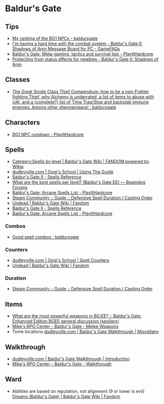 # Baldur's Gate

## Tips

- [My ranking of the BG1 NPCs - baldursgate](https://www.reddit.com/r/baldursgate/comments/6v8534/my_ranking_of_the_bg1_npcs/)
- [I'm having a hard time with the combat system - Baldur's Gate II: Shadows of Amn Message Board for PC - GameFAQs](https://gamefaqs.gamespot.com/boards/258273-baldurs-gate-ii-shadows-of-amn/64127187)
- [Baldur's Gate: Meta-gaming, tactics and survival tips - PlayItHardcore](https://pihwiki.bgforge.net/Baldur%27s_Gate:_Meta-gaming,_tactics_and_survival_tips)
- [Protecting from status effects for newbies - Baldur's Gate II: Shadows of Amn](https://gamefaqs.gamespot.com/boards/258273-baldurs-gate-ii-shadows-of-amn/54827060)

## Classes

- [The Great Single Class Thief Compendium: how to be a non-Fighter fighting Thief, why Alchemy is underrated, a list of items to abuse with UAI, and a (complete?) list of Time Trap/Stop and backstab immune enemies. Among other shennanigans! : baldursgate](https://www.reddit.com/r/baldursgate/comments/lhb98b/the_great_single_class_thief_compendium_how_to_be/)

## Characters

- [BG1 NPC rundown - PlayItHardcore](https://pihwiki.bgforge.net/BG1_NPC_rundown)

## Spells

- [Category:Spells by level | Baldur's Gate Wiki | FANDOM powered by Wikia](https://baldursgate.fandom.com/wiki/Category:Spells_by_level)
- [dudleyville.com | Oogi's School | Using The Guide](http://www.forgottenwars.com/oogi/index.htm)
- [Baldur's Gate II - Spells Reference](https://sorcerers.net/Games/BG2/SpellsReference/Main.htm)
- [What are the best spells per level? (Baldur's Gate EE) — Beamdog Forums](https://forums.beamdog.com/discussion/65073/what-are-the-best-spells-per-level-baldurs-gate-ee)
- [Baldur's Gate: Arcane Spells List - PlayItHardcore](https://pihwiki.bgforge.net/Baldur%27s_Gate:_Arcane_Spells_List)
- [Steam Community :: Guide :: Defensive Spell Duration / Casting Order](https://steamcommunity.com/sharedfiles/filedetails/?id=1521064507)
- [Undead | Baldur's Gate Wiki | Fandom](https://baldursgate.fandom.com/wiki/Undead#Immunities)
- [Baldur's Gate II - Spells Reference](https://sorcerers.net/Games/BG2/SpellsReference/Main.htm)
- [Baldur's Gate: Arcane Spells List - PlayItHardcore](https://pihwiki.bgforge.net/Baldur%27s_Gate:_Arcane_Spells_List)

### Combos

- [Good spell combos : baldursgate](https://www.reddit.com/r/baldursgate/comments/6oqf8j/good_spell_combos/)

### Counters

- [dudleyville.com | Oogi's School | Spell Counters](http://www.forgottenwars.com/oogi/counters.htm)
- [Undead | Baldur's Gate Wiki | Fandom](https://baldursgate.fandom.com/wiki/Undead#Immunities)

### Duration

- [Steam Community :: Guide :: Defensive Spell Duration / Casting Order](https://steamcommunity.com/sharedfiles/filedetails/?id=1521064507)

## Items

- [What are the most powerful weapons in BG:EE? :: Baldur's Gate: Enhanced Edition BGEE general discussion (spoilers)](https://steamcommunity.com/app/228280/discussions/0/558754900066890052/)
- [Mike's RPG Center - Baldur's Gate - Melee Weapons](http://mikesrpgcenter.com/bgate/melee.html)
- Tome locations [dudleyville.com | Baldur's Gate Walkthrough | Miscellany](http://www.forgottenwars.com/bg1/miscellany.htm)

## Walkthrough

- [dudleyville.com | Baldur's Gate Walkthrough | Introduction](http://www.forgottenwars.com/bg1/index.htm)
- [Mike's RPG Center - Baldur's Gate - Walkthrough](http://mikesrpgcenter.com/bgate/walkthrough.html)

## Ward

- Abilities are based on reputation, not alignment (9 or lower is evil) [Dreams (Baldur's Gate) | Baldur's Gate Wiki | Fandom](https://baldursgate.fandom.com/wiki/Dreams_(Baldur%27s_Gate))
